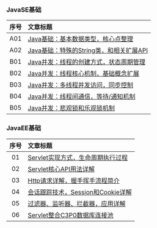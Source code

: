 ### JavaSE基础

|序号|文章标题|
|:---:|:---|
|A01|[Java基础：基本数据类型，核心点整理](https://mp.weixin.qq.com/s/YwrBptAd2SrWefFIiN86Yw)|
|A02|[Java基础：特殊的String类，和相关扩展API](https://mp.weixin.qq.com/s/HI6yklzR118G2Y-rJzl47g)|
|B01|[Java并发：线程的创建方式，状态周期管理](https://mp.weixin.qq.com/s/h0zuh364It-fDtQyYdzIwA)|
|B02|[Java并发：线程核心机制，基础概念扩展](https://mp.weixin.qq.com/s/nU5tbKuAiDf_LDu-8A4Etg)|
|B03|[Java并发：多线程并发访问，同步控制](https://mp.weixin.qq.com/s/xWhd3vgYPNp-Mm2lJpmFmA)|
|B04|[Java并发：线程间通信，等待/通知机制](https://mp.weixin.qq.com/s/WWbVjvkEqpddx605me9E-A)|
|B05|[Java并发：悲观锁和乐观锁机制](https://mp.weixin.qq.com/s/t6NshbuKwULPeLhTIhvmIg)|

### JavaEE基础

|序号|文章标题|
|:---:|:---|
|01|[Servlet实现方式，生命周期执行过程](https://mp.weixin.qq.com/s/0YMhMX4ET1BxyGJi01grnw)|
|02|[Servlet核心API用法详解](https://mp.weixin.qq.com/s/gC9xknmXLvC7WlwEpPSWXQ)|
|03|[Http请求详解，握手挥手流程简介](https://mp.weixin.qq.com/s/IhrIdiLu2kxe2npgix8KTg)|
|04|[会话跟踪技术，Session和Cookie详解](https://mp.weixin.qq.com/s/8cEgI49Tbb4ezxZEvEq8tg)|
|05|[过滤器、监听器、拦截器，应用详解](https://mp.weixin.qq.com/s/CVhLyZ12BbT9kaclSpIrnw)|
|06|[Servlet整合C3P0数据库连接池](https://mp.weixin.qq.com/s/I-KB6vAEwVMBAVAjEP2RmQ)|